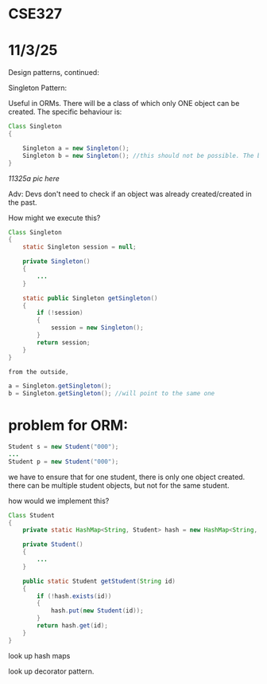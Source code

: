 # CSE327 
# 11/3/25

Design patterns, continued:

Singleton Pattern:

Useful in ORMs.
There will be a class of which only ONE object can be created. The specific behaviour is:

```java
Class Singleton 
{

    Singleton a = new Singleton();
    Singleton b = new Singleton(); //this should not be possible. The behaviour that we want is, creating the object b should point the object created when a was instantiated.
}
```

*11325a pic here*

Adv:
Devs don't need to check if an object was already created/created in the past.

How might we execute this?

```java
Class Singleton 
{
    static Singleton session = null;

    private Singleton() 
    {
        ...
    }

    static public Singleton getSingleton()
    {
        if (!session)
        {
            session = new Singleton();
        }
        return session;
    }
}

from the outside,

a = Singleton.getSingleton();
b = Singleton.getSingleton(); //will point to the same one
```

# problem for ORM:

```java
Student s = new Student("000");
...
Student p = new Student("000");
```
we have to ensure that for one student, there is only one object created.
there can be multiple student objects, but not for the same student.

how would we implement this?

```java
Class Student 
{
    private static HashMap<String, Student> hash = new HashMap<String, Student>();

    private Student() 
    {
        ...
    }

    public static Student getStudent(String id)
    {
        if (!hash.exists(id))
        {
            hash.put(new Student(id));
        }
        return hash.get(id);
    }
}
```

look up hash maps

look up decorator pattern.